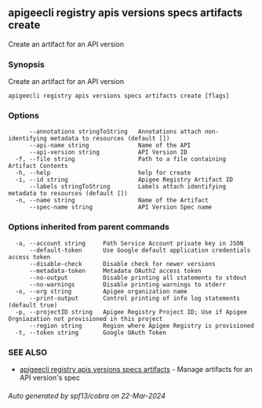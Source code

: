 ## apigeecli registry apis versions specs artifacts create

Create an artifact for an API version

### Synopsis

Create an artifact for an API version

```
apigeecli registry apis versions specs artifacts create [flags]
```

### Options

```
      --annotations stringToString   Annotations attach non-identifying metadata to resources (default [])
      --api-name string              Name of the API
      --api-version string           API Version ID
  -f, --file string                  Path to a file containing Artifact Contents
  -h, --help                         help for create
  -i, --id string                    Apigee Registry Artifact ID
      --labels stringToString        Labels attach identifying metadata to resources (default [])
  -n, --name string                  Name of the Artifact
      --spec-name string             API Version Spec name
```

### Options inherited from parent commands

```
  -a, --account string     Path Service Account private key in JSON
      --default-token      Use Google default application credentials access token
      --disable-check      Disable check for newer versions
      --metadata-token     Metadata OAuth2 access token
      --no-output          Disable printing all statements to stdout
      --no-warnings        Disable printing warnings to stderr
  -o, --org string         Apigee organization name
      --print-output       Control printing of info log statements (default true)
  -p, --projectID string   Apigee Registry Project ID; Use if Apigee Orgniazation not provisioned in this project
      --region string      Region where Apigee Registry is provisioned
  -t, --token string       Google OAuth Token
```

### SEE ALSO

* [apigeecli registry apis versions specs artifacts](apigeecli_registry_apis_versions_specs_artifacts.md)	 - Manage artifacts for an API version's spec

###### Auto generated by spf13/cobra on 22-Mar-2024
